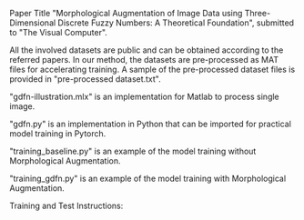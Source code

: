 Paper Title "Morphological Augmentation of Image Data using Three-Dimensional Discrete Fuzzy Numbers: A Theoretical Foundation", submitted to "The Visual Computer".  

All the involved datasets are public and can be obtained according to the referred papers. In our method, the datasets are pre-processed as MAT files for accelerating training. A sample of the pre-processed dataset files is provided in "pre-processed dataset.txt".  

"gdfn-illustration.mlx" is an implementation for Matlab to process single image.  

"gdfn.py" is an implementation in Python that can be imported for practical model training in Pytorch.  

"training_baseline.py" is an example of the model training without Morphological Augmentation.  

"training_gdfn.py" is an example of the model training with Morphological Augmentation.  

Training and Test Instructions:

